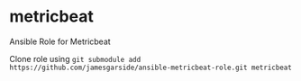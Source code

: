 # metricbeat
Ansible Role for Metricbeat

Clone role using ```git submodule add https://github.com/jamesgarside/ansible-metricbeat-role.git metricbeat```